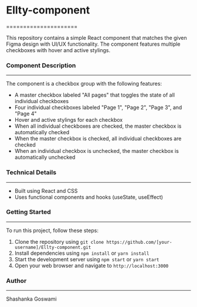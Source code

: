# Ellty-component
=====================

This repository contains a simple React component that matches the given Figma design with UI/UX functionality. The component features multiple checkboxes with hover and active stylings.

### Component Description
-------------------------

The component is a checkbox group with the following features:

* A master checkbox labeled "All pages" that toggles the state of all individual checkboxes
* Four individual checkboxes labeled "Page 1", "Page 2", "Page 3", and "Page 4"
* Hover and active stylings for each checkbox
* When all individual checkboxes are checked, the master checkbox is automatically checked
* When the master checkbox is checked, all individual checkboxes are checked
* When an individual checkbox is unchecked, the master checkbox is automatically unchecked

### Technical Details
--------------------

* Built using React and CSS
* Uses functional components and hooks (useState, useEffect)

### Getting Started
-------------------

To run this project, follow these steps:

1. Clone the repository using `git clone https://github.com/[your-username]/Ellty-component.git`
2. Install dependencies using `npm install` or `yarn install`
3. Start the development server using `npm start` or `yarn start`
4. Open your web browser and navigate to `http://localhost:3000`

### Author
-------

Shashanka Goswami
